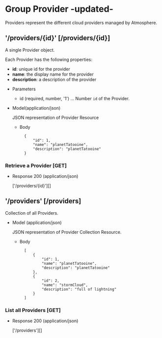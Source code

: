 # Group Provider -updated-
Providers represent the different cloud providers managed by Atmosphere.

## '/providers/{id}' [/providers/{id}]
A single Provider object.

Each Provider has the following properties:

- **id**: unique id for the provider
- **name**: the display name for the provider
- **description**: a description of the provider


+ Parameters
    + id (required, number, '1') ... Number `id` of the Provider.

+ Model(application/json)

    JSON representation of Provider Resource

    + Body

            {
                "id": 1,
                "name": "planetTatooine",
                "description": "planetTatooine"
            }              


### Retrieve a Provider [GET]
+ Response 200 (application/json)

    ['/providers/{id}'][]

## '/providers' [/providers]
Collection of all Providers.

+ Model (application/json)

    JSON representation of Provider Collection Resource.

    + Body

            [
                {
                    "id": 1,
                    "name": "planetTatooine",
                    "description": "planetTatooine"
                },
                {
                    "id": 2,
                    "name": "stormCloud",
                    "description": "full of lightning"
                }
            ]
            
### List all Providers [GET]
+ Response 200 (application/json)

    ['/providers'][]
